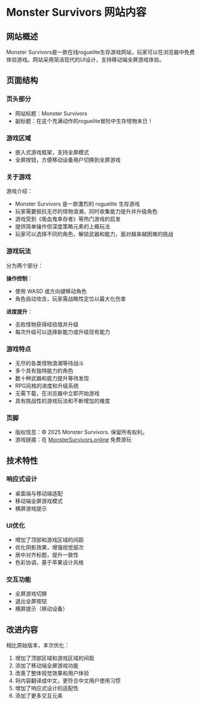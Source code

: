 # Monster Survivors 网站内容

## 网站概述

Monster Survivors是一款在线roguelite生存游戏网站，玩家可以在浏览器中免费体验游戏。网站采用简洁现代的UI设计，支持移动端全屏游戏体验。

## 页面结构

### 页头部分
- 网站标题：Monster Survivors
- 副标题：在这个充满动作的roguelite冒险中生存怪物末日！

### 游戏区域
- 嵌入式游戏框架，支持全屏模式
- 全屏按钮，方便移动设备用户切换到全屏游戏

### 关于游戏
游戏介绍：
- Monster Survivors 是一款激烈的 roguelite 生存游戏
- 玩家需要抵抗无尽的怪物浪潮，同时收集能力提升并升级角色
- 游戏受到《吸血鬼幸存者》等热门游戏的启发
- 提供简单操作但深度策略元素的上瘾玩法
- 玩家可以选择不同的角色，解锁武器和能力，面对越来越困难的挑战

### 游戏玩法
分为两个部分：

**操作控制**：
- 使用 WASD 或方向键移动角色
- 角色自动攻击，玩家需战略性定位以最大化伤害

**进度提升**：
- 击败怪物获得经验值并升级
- 每次升级可以选择新能力或升级现有能力

### 游戏特点
- 无尽的各类怪物浪潮等待战斗
- 多个具有独特能力的角色
- 数十种武器和能力提升等待发现
- RPG风格的进度和升级系统
- 无需下载，在浏览器中立即开始游戏
- 具有挑战性的游戏玩法和不断增加的难度

### 页脚
- 版权信息：© 2025 Monster Survivors. 保留所有权利。
- 游戏链接：在 [MonsterSurvivors.online](https://monstersurvivors.online) 免费游玩

## 技术特性

### 响应式设计
- 桌面端与移动端适配
- 移动端全屏游戏模式
- 横屏游戏提示

### UI优化
- 增加了顶部和游戏区域的间距
- 优化阴影效果，增强视觉层次
- 居中对齐标题，提升一致性
- 色彩协调，基于苹果设计风格

### 交互功能
- 全屏游戏切换
- 退出全屏按钮
- 横屏提示（移动设备）

## 改进内容

相比原始版本，本次优化：
1. 增加了顶部区域和游戏区域的间距
2. 添加了移动端全屏游戏功能
3. 改善了整体视觉效果和用户体验
4. 将内容翻译成中文，更符合中文用户使用习惯
5. 增加了响应式设计的适配性
6. 添加了更多交互元素 